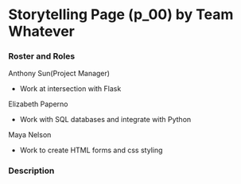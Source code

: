 # Storytelling Page (p_00) by Team Whatever

### Roster and Roles
Anthony Sun(Project Manager)
- Work at intersection with Flask

Elizabeth Paperno
- Work with SQL databases and integrate with Python

Maya Nelson
- Work to create HTML forms and css styling

### Description
